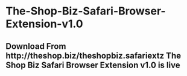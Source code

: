 # The-Shop-Biz-Safari-Browser-Extension-v1.0
<h2>Download From http://theshop.biz/theshopbiz.safariextz
The Shop Biz Safari Browser Extension v1.0 is live
